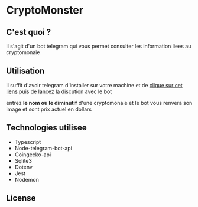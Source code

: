<h1>CryptoMonster</h1>

<h2> C'est quoi ? </h2>
<p> il s'agit d'un bot telegram qui vous permet consulter les information liees au cryptomonaie  </p>

<h2> Utilisation </h2>
<p> il suffit d'avoir telegram d'installer sur votre machine et de <a href='https://t.me/CryptoMonsterBot'> clique sur cet liens </a> puis de lancez la discution avec le bot  </p>
<p> entrez <strong>le nom ou le diminutif</strong>  d'une cryptomonaie et le bot vous renvera son image et sont prix actuel en dollars  </p>

<h2> Technologies utilisee </h2>
<p>  
<ul>
<li>Typescript </li>
<li> Node-telegram-bot-api </li>
<li> Coingecko-api</li>
<li> Sqlite3 </li>
<li> Dotenv </li>
<li> Jest </li>
<li> Nodemon </li>

</ul> 
</p>

<h2> License </h2>
<p>  </p>